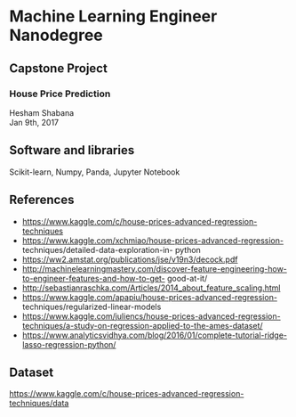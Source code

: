 # Machine Learning Engineer Nanodegree
## Capstone Project
### House Price Prediction
Hesham Shabana  
Jan 9th, 2017

## Software and libraries
Scikit-learn, Numpy, Panda, Jupyter Notebook

## References
 * https://www.kaggle.com/c/house-prices-advanced-regression-techniques
 * https://www.kaggle.com/xchmiao/house-prices-advanced-regression- techniques/detailed-data-exploration-in- python
 * https://ww2.amstat.org/publications/jse/v19n3/decock.pdf
 * http://machinelearningmastery.com/discover-feature-engineering-how-to-engineer-features-and-how-to-get- good-at-it/
 * http://sebastianraschka.com/Articles/2014_about_feature_scaling.html
 * https://www.kaggle.com/apapiu/house-prices-advanced-regression- techniques/regularized-linear-models
 * https://www.kaggle.com/juliencs/house-prices-advanced-regression-techniques/a-study-on-regression-applied-to-the-ames-dataset/
 * https://www.analyticsvidhya.com/blog/2016/01/complete-tutorial-ridge-lasso-regression-python/
 
## Dataset
 https://www.kaggle.com/c/house-prices-advanced-regression-techniques/data